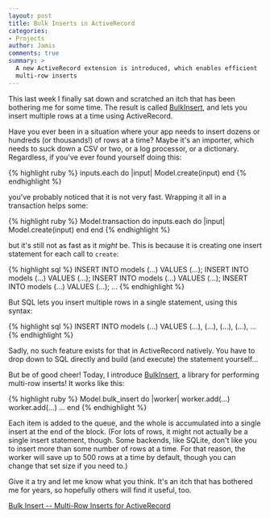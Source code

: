 ```yaml
---
layout: post
title: Bulk Inserts in ActiveRecord
categories:
- Projects
author: Jamis
comments: true
summary: >
  A new ActiveRecord extension is introduced, which enables efficient
  multi-row inserts
---
```


This last week I finally sat down and scratched an itch that has been bothering me for some time. The result is called [BulkInsert](http://github.com/jamis/bulk_insert), and lets you insert multiple rows at a time using ActiveRecord.

Have you ever been in a situation where your app needs to insert dozens or hundreds (or thousands!) of rows at a time? Maybe it's an importer, which needs to suck down a CSV or two, or a log processor, or a dictionary. Regardless, if you've ever found yourself doing this:

{% highlight ruby %}
inputs.each do |input|
  Model.create(input)
end
{% endhighlight %}

you've probably noticed that it is not very fast. Wrapping it all in a transaction helps some:

{% highlight ruby %}
Model.transaction do
  inputs.each do |input|
    Model.create(input)
  end
end
{% endhighlight %}

but it's still not as fast as it _might_ be. This is because it is creating one insert statement for each call to `create`:

{% highlight sql %}
INSERT INTO models (...) VALUES (...);
INSERT INTO models (...) VALUES (...);
INSERT INTO models (...) VALUES (...);
INSERT INTO models (...) VALUES (...);
...
{% endhighlight %}

But SQL lets you insert multiple rows in a single statement, using this syntax:

{% highlight sql %}
INSERT INTO models (...) VALUES
  (...),
  (...),
  (...),
  (...),
  ...
{% endhighlight %}

Sadly, no such feature exists for that in ActiveRecord natively. You have to drop down to SQL directly and build (and execute) the statement yourself...

But be of good cheer! Today, I introduce [BulkInsert](http://github.com/jamis/bulk_insert), a library for performing multi-row inserts! It works like this:

{% highlight ruby %}
Model.bulk_insert do |worker|
  worker.add(...)
  worker.add(...)
  ...
end
{% endhighlight %}

Each item is added to the queue, and the whole is accumulated into a single insert at the end of the block. (For lots of rows, it might not actually be a single insert statement, though. Some backends, like SQLite, don't like you to insert more than some number of rows at a time. For that reason, the worker will save up to 500 rows at a time by default, though you can change that set size if you need to.)

Give it a try and let me know what you think. It's an itch that has bothered me for years, so hopefully others will find it useful, too.

[Bulk Insert -- Multi-Row Inserts for ActiveRecord](http://github.com/jamis/bulk_insert)
